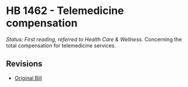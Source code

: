 # HB 1462 - Telemedicine compensation
*Status: First reading, referred to Health Care & Wellness.*
Concerning the total compensation for telemedicine services.

## Revisions
* [Original Bill](1/)